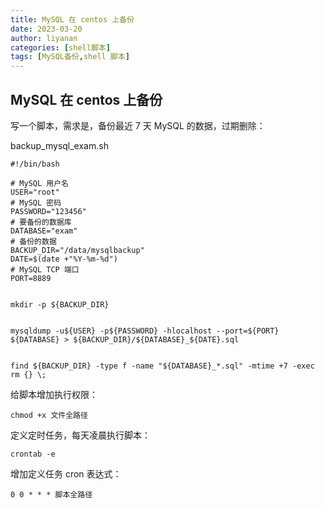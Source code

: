 ```yaml
---
title: MySQL 在 centos 上备份
date: 2023-03-20
author: liyanan
categories: [shell脚本]
tags: [MySQL备份,shell 脚本]
---
```

## MySQL 在 centos 上备份
写一个脚本，需求是，备份最近 7 天 MySQL 的数据，过期删除：

backup_mysql_exam.sh
```shell
#!/bin/bash

# MySQL 用户名
USER="root"
# MySQL 密码
PASSWORD="123456"
# 要备份的数据库
DATABASE="exam"
# 备份的数据
BACKUP_DIR="/data/mysqlbackup"
DATE=$(date +"%Y-%m-%d")
# MySQL TCP 端口
PORT=8889


mkdir -p ${BACKUP_DIR}


mysqldump -u${USER} -p${PASSWORD} -hlocalhost --port=${PORT} ${DATABASE} > ${BACKUP_DIR}/${DATABASE}_${DATE}.sql


find ${BACKUP_DIR} -type f -name "${DATABASE}_*.sql" -mtime +7 -exec rm {} \;

```
给脚本增加执行权限：
```
chmod +x 文件全路径
```
定义定时任务，每天凌晨执行脚本：

```
crontab -e
```

增加定义任务 cron 表达式：
```
0 0 * * * 脚本全路径
```
